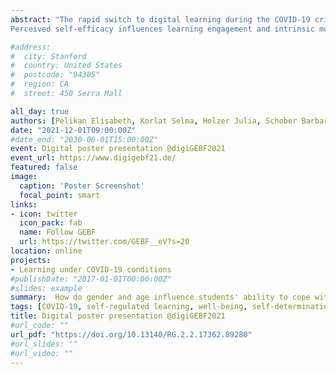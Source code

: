 ```yaml
---
abstract: "The rapid switch to digital learning during the COVID-19 crises put groups that might be disadvantaged in the virtual classroom at risk. Studies indicate gender differences in the use of technologies and related skills, with boys potentially having an advantage over girls in the online classroom based on their higher perceived ability, comfort and engagement with computers.
Perceived self-efficacy influences learning engagement and intrinsic motivation in the context of digital learning. Moreover, competency beliefs and self- efficacy, values and intrinsic motivation may be influenced by environmental support which may be even more important in digital learning. Previous studies also found that learning motivation, engagement, and perception of social support may vary with age. It is therefore critical to investigate gender differences as well as the role of age in digital learning during this fundamentally altered situation in student’s lives."

#address:
#  city: Stanford
#  country: United States
#  postcode: "94305"
#  region: CA
#  street: 450 Serra Mall

all_day: true
authors: [Pelikan Elisabeth, Korlat Selma, Holzer Julia, Schober Barbara, Spiel Christiane, Lüfenegger Marko]
date: "2021-12-01T09:00:00Z"
#date_end: "2030-06-01T15:00:00Z"
event: Digital poster presentation @digiGEBF2021
event_url: https://www.digigebf21.de/
featured: false
image:
  caption: 'Poster Screenshot'
  focal_point: smart
links:
- icon: twitter
  icon_pack: fab
  name: Follow GEBF
  url: https://twitter.com/GEBF__eV?s=20
location: online
projects:
- Learning under COVID-19 conditions
#publishDate: "2017-01-01T00:00:00Z"
#slides: example
summary:  How do gender and age influence students' ability to cope with the sudden shift to digital learning? Do boys have an advantage because - as is usually assumed - they have a greater affinity for technology?
tags: [COVID-19, self-regulated learning, well-being, self-determination theory, Learning under COVID-19,poster presentation]
title: Digital poster presentation @digiGEBF2021
#url_code: ""
url_pdf: "https://doi.org/10.13140/RG.2.2.17362.89280"
#url_slides: ""
#url_video: ""
---
```


